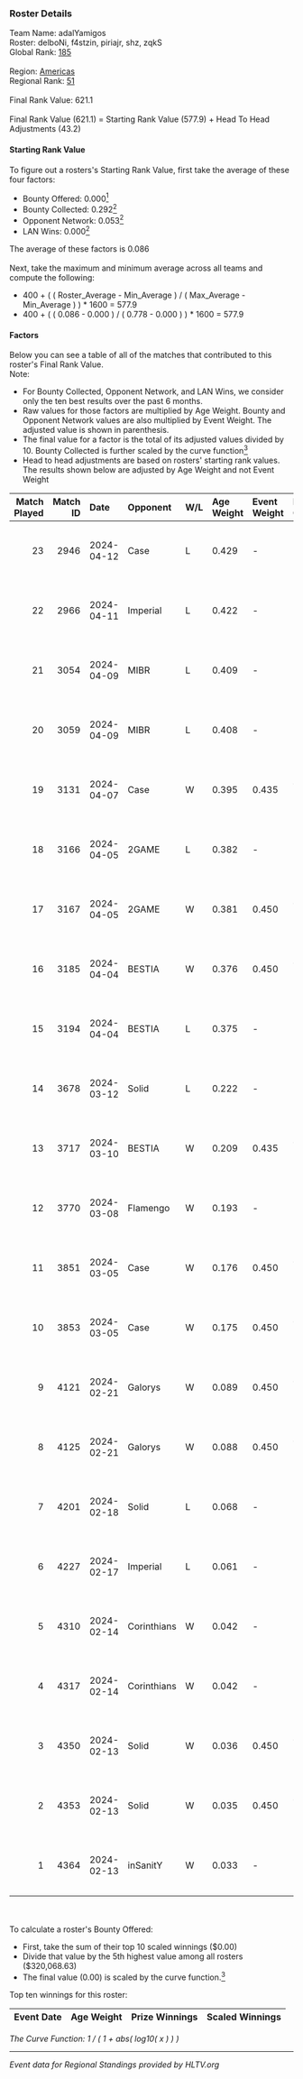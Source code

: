### Roster Details<br />
Team Name: adalYamigos<br />
Roster: delboNi, f4stzin, piriajr, shz, zqkS<br />
Global Rank: [185](../standings_global.md)<br />
<br />
Region: [Americas]( ../standings_americas.md)<br />
Regional Rank: [51]( ../standings_americas.md)<br />
<br />
Final Rank Value:  621.1<br />
<br />
Final Rank Value (621.1) = Starting Rank Value (577.9) + Head To Head Adjustments (43.2)<br />

#### Starting Rank Value<br />
To figure out a rosters's Starting Rank Value, first take the average of these four factors:<br />
- Bounty Offered: 0.000[<sup>1</sup>](#table2)
- Bounty Collected: 0.292[<sup>2</sup>](#table1)
- Opponent Network: 0.053[<sup>2</sup>](#table1)
- LAN Wins: 0.000[<sup>2</sup>](#table1)

The average of these factors is 0.086<br />
<br />
Next, take the maximum and minimum average across all teams and compute the following:<br />
- 400 + ( ( Roster_Average - Min_Average ) / ( Max_Average - Min_Average ) ) * 1600 = 577.9
- 400 + ( ( 0.086 - 0.000 ) / ( 0.778 - 0.000 ) ) * 1600 = 577.9


#### Factors<br />
Below you can see a table of all of the matches that contributed to this roster's Final Rank Value.<br />
Note:<br />

- For Bounty Collected, Opponent Network, and LAN Wins, we consider only the ten best results over the past 6 months.
- Raw values for those factors are multiplied by Age Weight. Bounty and Opponent Network values are also multiplied by Event Weight. The adjusted value is shown in parenthesis.
- The final value for a factor is the total of its adjusted values divided by 10. Bounty Collected is further scaled by the curve function[<sup>3</sup>](#curveFunction)
- Head to head adjustments are based on rosters' starting rank values. The results shown below are adjusted by Age Weight and not Event Weight
<span id="table1"></span><br />


| Match Played | Match ID | Date       | Opponent    | W/L | Age Weight | Event Weight | Bounty Collected | Opponent Network | LAN Wins  | H2H Adj. | Roster                               |
| -: | -: | :- | :- | :- | :- | :- | :- | :- | :- | -: | :- |
|           23 |     2946 | 2024-04-12 | Case        | L   | 0.429      | -            | -                | -                | -         |    -2.28 | delboNi, f4stzin, piriajr, shz, zqkS |
|           22 |     2966 | 2024-04-11 | Imperial    | L   | 0.422      | -            | -                | -                | -         |    -0.35 | delboNi, f4stzin, piriajr, shz, zqkS |
|           21 |     3054 | 2024-04-09 | MIBR        | L   | 0.409      | -            | -                | -                | -         |    -0.16 | delboNi, f4stzin, piriajr, shz, zqkS |
|           20 |     3059 | 2024-04-09 | MIBR        | L   | 0.408      | -            | -                | -                | -         |    -0.16 | delboNi, f4stzin, piriajr, shz, zqkS |
|           19 |     3131 | 2024-04-07 | Case        | W   | 0.395      | 0.435        | 0.029 (0.005)    | 0.778 (0.134)    | 0 (0.000) |    10.49 | delboNi, f4stzin, piriajr, shz, zqkS |
|           18 |     3166 | 2024-04-05 | 2GAME       | L   | 0.382      | -            | -                | -                | -         |    -5.17 | delboNi, f4stzin, piriajr, shz, zqkS |
|           17 |     3167 | 2024-04-05 | 2GAME       | W   | 0.381      | 0.450        | 0.002 (0.000)    | 0.049 (0.008)    | 0 (0.000) |     6.99 | delboNi, f4stzin, piriajr, shz, zqkS |
|           16 |     3185 | 2024-04-04 | BESTIA      | W   | 0.376      | 0.450        | 0.096 (0.016)    | 0.776 (0.131)    | 0 (0.000) |    10.64 | delboNi, f4stzin, piriajr, shz, zqkS |
|           15 |     3194 | 2024-04-04 | BESTIA      | L   | 0.375      | -            | -                | -                | -         |    -1.18 | delboNi, f4stzin, piriajr, shz, zqkS |
|           14 |     3678 | 2024-03-12 | Solid       | L   | 0.222      | -            | -                | -                | -         |    -1.18 | delboNi, f4stzin, piriajr, shz, zqkS |
|           13 |     3717 | 2024-03-10 | BESTIA      | W   | 0.209      | 0.435        | 0.096 (0.009)    | 0.776 (0.070)    | 0 (0.000) |     6.00 | delboNi, f4stzin, piriajr, shz, zqkS |
|           12 |     3770 | 2024-03-08 | Flamengo    | W   | 0.193      | -            | -                | -                | 0 (0.000) |     2.22 | delboNi, f4stzin, piriajr, shz, zqkS |
|           11 |     3851 | 2024-03-05 | Case        | W   | 0.176      | 0.450        | 0.029 (0.002)    | 0.778 (0.061)    | 0 (0.000) |     4.80 | delboNi, f4stzin, piriajr, shz, zqkS |
|           10 |     3853 | 2024-03-05 | Case        | W   | 0.175      | 0.450        | 0.029 (0.002)    | 0.778 (0.061)    | 0 (0.000) |     4.82 | delboNi, f4stzin, piriajr, shz, zqkS |
|            9 |     4121 | 2024-02-21 | Galorys     | W   | 0.089      | 0.450        | 0.030 (0.001)    | 0.530 (0.021)    | 0 (0.000) |     2.39 | delboNi, f4stzin, piriajr, shz, zqkS |
|            8 |     4125 | 2024-02-21 | Galorys     | W   | 0.088      | 0.450        | 0.030 (0.001)    | 0.530 (0.021)    | 0 (0.000) |     2.39 | delboNi, f4stzin, piriajr, shz, zqkS |
|            7 |     4201 | 2024-02-18 | Solid       | L   | 0.068      | -            | -                | -                | -         |    -0.31 | delboNi, f4stzin, piriajr, shz, zqkS |
|            6 |     4227 | 2024-02-17 | Imperial    | L   | 0.061      | -            | -                | -                | -         |    -0.04 | delboNi, f4stzin, piriajr, shz, zqkS |
|            5 |     4310 | 2024-02-14 | Corinthians | W   | 0.042      | -            | -                | -                | 0 (0.000) |     0.53 | delboNi, f4stzin, piriajr, shz, zqkS |
|            4 |     4317 | 2024-02-14 | Corinthians | W   | 0.042      | -            | -                | -                | -         |     0.53 | delboNi, f4stzin, piriajr, shz, zqkS |
|            3 |     4350 | 2024-02-13 | Solid       | W   | 0.036      | 0.450        | 0.024 (0.000)    | 0.807 (0.013)    | -         |     0.96 | delboNi, f4stzin, piriajr, shz, zqkS |
|            2 |     4353 | 2024-02-13 | Solid       | W   | 0.035      | 0.450        | 0.024 (0.000)    | 0.807 (0.013)    | -         |     0.95 | delboNi, f4stzin, piriajr, shz, zqkS |
|            1 |     4364 | 2024-02-13 | inSanitY    | W   | 0.033      | -            | -                | -                | -         |     0.28 | delboNi, f4stzin, piriajr, shz, zqkS |

<br />
<span id="table2"></span><br />
To calculate a roster's Bounty Offered:<br />

- First, take the sum of their top 10 scaled winnings ($0.00)
- Divide that value by the 5th highest value among all rosters ($320,068.63)
- The final value (0.00) is scaled by the curve function.[<sup>3</sup>](#curveFunction)

Top ten winnings for this roster:<br />

| Event Date | Age Weight | Prize Winnings | Scaled Winnings |
| :- | -: | :- | :- |


<span id="curveFunction"></span>_The Curve Function: 1 / ( 1 + abs( log10( x ) ) )_<br />

---
_Event data for Regional Standings provided by HLTV.org_<br />
